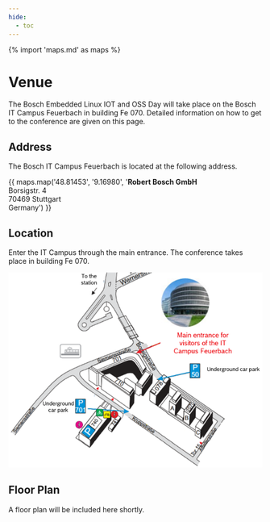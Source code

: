 ```yaml
---
hide:
  - toc
---
```


{% import 'maps.md' as maps %}

# Venue

The Bosch Embedded Linux IOT and OSS Day will take place on the Bosch IT Campus
Feuerbach in building Fe 070. Detailed information on how to get to the
conference are given on this page.

## Address

The Bosch IT Campus Feuerbach is located at the following address.

{{ maps.map('48.81453', '9.16980', '<strong>Robert Bosch GmbH</strong><br/>Borsigstr. 4<br/>70469 Stuttgart<br/>Germany') }}

## Location

Enter the IT Campus through the main entrance. The conference takes place in
building Fe 070.

![Venue map](images/map_english.png)

## Floor Plan

A floor plan will be included here shortly.